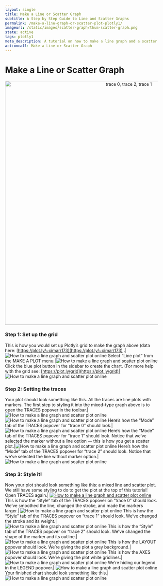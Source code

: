```yaml
---
layout: single
title: Make a Line or Scatter Graph
subtitle: A Step by Step Guide to Line and Scatter Graphs
permalink: /make-a-line-graph-or-scatter-plot-plotly1/
imageurl: /static/images/scatter-graph/thum-scatter-graph.png
state: active
tags: plotly1
meta_description: A tutorial on how to make a line graph and a scatter plot online. Plotly is the easiest and fastest way to make and share graphs online.
actioncall: Make a Line or Scatter Graph
---
```


# Make a Line or Scatter Graph

<div>
    <a href="https://plot.ly/~cimar/195/" target="_blank" title="trace 0, trace 2, trace 1" style="display: block; text-align: center;"><img src="https://plot.ly/~cimar/195.png" alt="trace 0, trace 2, trace 1" style="max-width: 100%;width: 800px;"  width="800" onerror="this.onerror=null;this.src='https://plot.ly/404.png';" /></a>
    <script data-plotly="cimar:195" src="https://plot.ly/embed.js" async></script>
</div>


### Step 1: Set up the grid


This is how you would set up Plotly’s grid to make the graph above (data here: [https://plot.ly/~cimar/173](https://plot.ly/~cimar/173) .| ![How to make a line graph and scatter plot online](/static/images/scatter-graph/image16.png)
Select “Line plot” from the MAKE A PLOT menu.|![How to make a line graph and scatter plot online](/static/images/scatter-graph/image02.png)
Click the blue plot button in the sidebar to create the chart.  (For more help with the grid see: [https://plot.ly/grid](https://plot.ly/grid)| ![How to make a line graph and scatter plot online](/static/images/scatter-graph/image13.png)

### Step 2: Setting the traces

Your plot should look something like this. All the traces are line plots with markers. The first step to styling it into the mixed-type graph above is to open the TRACES popover in the toolbar.| ![How to make a line graph and scatter plot online](/static/images/scatter-graph/image12.png) ![How to make a line graph and scatter plot online](/static/images/scatter-graph/image11.png)
Here’s how the “Mode” tab of the TRACES popover for “trace 0” should look.|![How to make a line graph and scatter plot online](/static/images/scatter-graph/image09.png)
Here’s how the “Mode” tab of the TRACES popover for “trace 1” should look. Notice that we’ve selected the marker without a line option &#8212; this is how you get a scatter plot.|![How to make a line graph and scatter plot online](/static/images/scatter-graph/image00.png)
Here’s how the “Mode” tab of the TRACES popover for “trace 2” should look. Notice that we’ve selected the line without marker option.| ![How to make a line graph and scatter plot online](/static/images/scatter-graph/image10.png)

### Step 3: Style it!

Now your plot should look something like this: a mixed line and scatter plot. We still have some styling to do to get the plot at the top of this tutorial! Open TRACES again.| [![How to make a line graph and scatter plot online](/static/images/scatter-graph/image14.png)](/static/images/scatter-graph/image14.png)
This is how the “Style” tab of the TRACES popover on “trace 0” should look. We’ve smoothed the line, changed the stroke, and made the markers larger.| ![How to make a line graph and scatter plot online](/static/images/scatter-graph/image05.png)
This is how the “Style” tab of the TRACES popover on “trace 1” should look. We’ve changed the stroke and its weight.| ![How to make a line graph and scatter plot online](/static/images/scatter-graph/image01.png)
This is how the “Style” tab of the TRACES popover on “trace 2” should look. We’ve changed the shape of the marker and its outline.| ![How to make a line graph and scatter plot online](/static/images/scatter-graph/image03.png)
This is how the LAYOUT popover should look. We’re giving the plot a grey background.| ![How to make a line graph and scatter plot online](/static/images/scatter-graph/image17.png)
This is how the AXES popover should look.  We’re giving the plot white gridlines.| ![How to make a line graph and scatter plot online](/static/images/scatter-graph/image15.png)
We’re hiding our legend in the LEGEND popover.| ![How to make a line graph and scatter plot online](/static/images/scatter-graph/image18.png)
Your finished chart should look something like this.| ![How to make a line graph and scatter plot online](/static/images/scatter-graph/image04.png)
